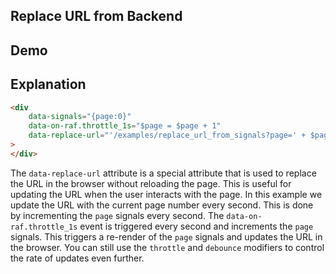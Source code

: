 ## Replace URL from Backend

## Demo

<div
    data-signals="{page:0}"
    data-on-raf.throttle_1s="$page = $page + 1"
    data-replace-url="'/examples/replace_url_from_signals?page=' + $page"
>
</div>

## Explanation

```html
<div
    data-signals="{page:0}"
    data-on-raf.throttle_1s="$page = $page + 1"
    data-replace-url="'/examples/replace_url_from_signals?page=' + $page"
>
</div>
```

The `data-replace-url` attribute is a special attribute that is used to replace the URL in the browser without reloading the page. This is useful for updating the URL when the user interacts with the page. In this example we update the URL with the current page number every second. This is done by incrementing the `page` signals every second. The `data-on-raf.throttle_1s` event is triggered every second and increments the `page` signals. This triggers a re-render of the `page` signals and updates the URL in the browser. You can still use the `throttle` and `debounce` modifiers to control the rate of updates even further.
